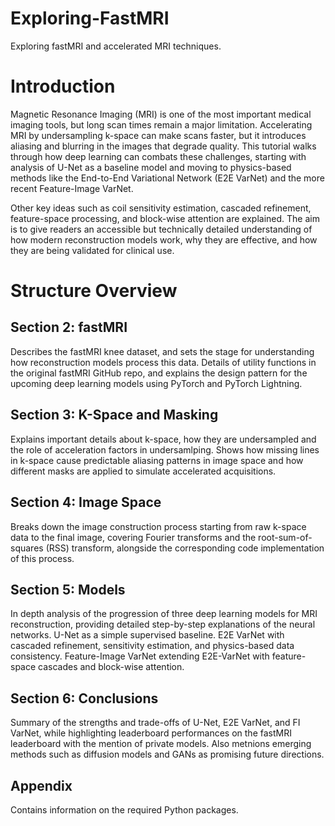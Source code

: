 # Exploring-FastMRI
Exploring fastMRI and accelerated MRI techniques.

# Introduction
Magnetic Resonance Imaging (MRI) is one of the most important medical imaging tools, but long scan times remain a major limitation. Accelerating MRI by undersampling k-space can make scans faster, but it introduces aliasing and blurring in the images that degrade quality. This tutorial walks through how deep learning can combats these challenges, starting with analysis of U-Net as a baseline model and moving to physics-based methods like the End-to-End Variational Network (E2E VarNet) and the more recent Feature-Image VarNet. 

Other key ideas such as coil sensitivity estimation, cascaded refinement, feature-space processing, and block-wise attention are explained. The aim is to give readers an accessible but technically detailed understanding of how modern reconstruction models work, why they are effective, and how they are being validated for clinical use.

# Structure Overview
## Section 2: fastMRI
Describes the fastMRI knee dataset, and sets the stage for understanding how reconstruction models process this data. Details of utility functions in the original fastMRI GitHub repo, and explains the design pattern for the upcoming deep learning models using PyTorch and PyTorch Lightning.

## Section 3: K-Space and Masking
Explains important details about k-space, how they are undersampled and the role of acceleration factors in undersamlping. Shows how missing lines in k-space cause predictable aliasing patterns in image space and how different masks are applied to simulate accelerated acquisitions.

## Section 4: Image Space
Breaks down the image construction process starting from raw k-space data to the final image, covering Fourier transforms and the root-sum-of-squares (RSS) transform, alongside the corresponding code implementation of this process.

## Section 5: Models
In depth analysis of the progression of three deep learning models for MRI reconstruction, providing detailed step-by-step explanations of the neural networks. U-Net as a simple supervised baseline. E2E VarNet with cascaded refinement, sensitivity estimation, and physics-based data consistency. Feature-Image VarNet extending E2E-VarNet with feature-space cascades and block-wise attention.

## Section 6: Conclusions 
Summary of the strengths and trade-offs of U-Net, E2E VarNet, and FI VarNet, while highlighting leaderboard performances on the fastMRI leaderboard with the mention of private models. Also metnions emerging methods such as diffusion models and GANs as promising future directions.

## Appendix
Contains information on the required Python packages.

